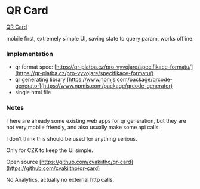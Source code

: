 # QR Card

[QR Card](https://cvakiitho.github.io/qr-card)

mobile first, extremely simple UI, saving state to query param, works offline.

### Implementation

- qr format spec: [https://qr-platba.cz/pro-vyvojare/specifikace-formatu/](https://qr-platba.cz/pro-vyvojare/specifikace-formatu/)
- qr generating library [https://www.npmjs.com/package/qrcode-generator](https://www.npmjs.com/package/qrcode-generator)
- single html file

### Notes

There are already some existing web apps for qr generation, but they are not very mobile friendly, and also usually make some api calls.

I don't think this should be used for anything serious.

Only for CZK to keep the UI simple.

Open source [https://github.com/cvakiitho/qr-card](https://github.com/cvakiitho/qr-card)

No Analytics, actually no external http calls.
